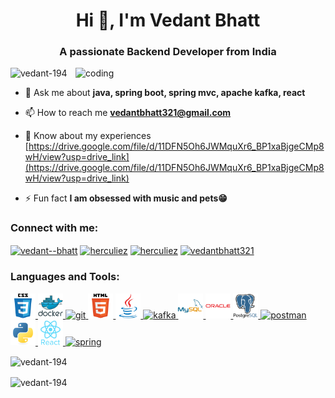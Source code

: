 <h1 align="center">Hi 👋, I'm Vedant Bhatt</h1>
<h3 align="center">A passionate Backend Developer from India</h3>
<img align = "right" alt="coding" width = "400" src = "https://www.google.com/url?sa=i&url=https%3A%2F%2Fgithub.com%2Frudrabarad%2FGifs&psig=AOvVaw1H_azXEGHelqtHUUTDXEoU&ust=1747051781937000&source=images&cd=vfe&opi=89978449&ved=0CBMQjRxqFwoTCMjt-p6xm40DFQAAAAAdAAAAABAE">
<p align="left"> <img src="https://komarev.com/ghpvc/?username=vedant-194&label=Profile%20views&color=0e75b6&style=flat" alt="vedant-194" /> </p>

- 💬 Ask me about **java, spring boot, spring mvc, apache kafka, react**

- 📫 How to reach me **vedantbhatt321@gmail.com**

- 📄 Know about my experiences [https://drive.google.com/file/d/11DFN5Oh6JWMquXr6_BP1xaBjgeCMp8wH/view?usp=drive_link](https://drive.google.com/file/d/11DFN5Oh6JWMquXr6_BP1xaBjgeCMp8wH/view?usp=drive_link)

- ⚡ Fun fact **I am obsessed with music and pets😁**

<h3 align="left">Connect with me:</h3>
<p align="left">
<a href="https://linkedin.com/in/vedant--bhatt" target="blank"><img align="center" src="https://raw.githubusercontent.com/rahuldkjain/github-profile-readme-generator/master/src/images/icons/Social/linked-in-alt.svg" alt="vedant--bhatt" height="30" width="40" /></a>
<a href="https://www.hackerrank.com/herculiez" target="blank"><img align="center" src="https://raw.githubusercontent.com/rahuldkjain/github-profile-readme-generator/master/src/images/icons/Social/hackerrank.svg" alt="herculiez" height="30" width="40" /></a>
<a href="https://www.leetcode.com/herculiez" target="blank"><img align="center" src="https://raw.githubusercontent.com/rahuldkjain/github-profile-readme-generator/master/src/images/icons/Social/leet-code.svg" alt="herculiez" height="30" width="40" /></a>
<a href="https://auth.geeksforgeeks.org/user/vedantbhatt321" target="blank"><img align="center" src="https://raw.githubusercontent.com/rahuldkjain/github-profile-readme-generator/master/src/images/icons/Social/geeks-for-geeks.svg" alt="vedantbhatt321" height="30" width="40" /></a>
</p>

<h3 align="left">Languages and Tools:</h3>
<p align="left"> <a href="https://www.w3schools.com/css/" target="_blank" rel="noreferrer"> <img src="https://raw.githubusercontent.com/devicons/devicon/master/icons/css3/css3-original-wordmark.svg" alt="css3" width="40" height="40"/> </a> <a href="https://www.docker.com/" target="_blank" rel="noreferrer"> <img src="https://raw.githubusercontent.com/devicons/devicon/master/icons/docker/docker-original-wordmark.svg" alt="docker" width="40" height="40"/> </a> <a href="https://git-scm.com/" target="_blank" rel="noreferrer"> <img src="https://www.vectorlogo.zone/logos/git-scm/git-scm-icon.svg" alt="git" width="40" height="40"/> </a> <a href="https://www.w3.org/html/" target="_blank" rel="noreferrer"> <img src="https://raw.githubusercontent.com/devicons/devicon/master/icons/html5/html5-original-wordmark.svg" alt="html5" width="40" height="40"/> </a> <a href="https://www.java.com" target="_blank" rel="noreferrer"> <img src="https://raw.githubusercontent.com/devicons/devicon/master/icons/java/java-original.svg" alt="java" width="40" height="40"/> </a> <a href="https://kafka.apache.org/" target="_blank" rel="noreferrer"> <img src="https://www.vectorlogo.zone/logos/apache_kafka/apache_kafka-icon.svg" alt="kafka" width="40" height="40"/> </a> <a href="https://www.mysql.com/" target="_blank" rel="noreferrer"> <img src="https://raw.githubusercontent.com/devicons/devicon/master/icons/mysql/mysql-original-wordmark.svg" alt="mysql" width="40" height="40"/> </a> <a href="https://www.oracle.com/" target="_blank" rel="noreferrer"> <img src="https://raw.githubusercontent.com/devicons/devicon/master/icons/oracle/oracle-original.svg" alt="oracle" width="40" height="40"/> </a> <a href="https://www.postgresql.org" target="_blank" rel="noreferrer"> <img src="https://raw.githubusercontent.com/devicons/devicon/master/icons/postgresql/postgresql-original-wordmark.svg" alt="postgresql" width="40" height="40"/> </a> <a href="https://postman.com" target="_blank" rel="noreferrer"> <img src="https://www.vectorlogo.zone/logos/getpostman/getpostman-icon.svg" alt="postman" width="40" height="40"/> </a> <a href="https://www.python.org" target="_blank" rel="noreferrer"> <img src="https://raw.githubusercontent.com/devicons/devicon/master/icons/python/python-original.svg" alt="python" width="40" height="40"/> </a> <a href="https://reactjs.org/" target="_blank" rel="noreferrer"> <img src="https://raw.githubusercontent.com/devicons/devicon/master/icons/react/react-original-wordmark.svg" alt="react" width="40" height="40"/> </a> <a href="https://spring.io/" target="_blank" rel="noreferrer"> <img src="https://www.vectorlogo.zone/logos/springio/springio-icon.svg" alt="spring" width="40" height="40"/> </a> </p>

<p><img align="center" src="https://github-readme-stats.vercel.app/api/top-langs?username=vedant-194&show_icons=true&locale=en&layout=compact" alt="vedant-194" /></p>

<p><img align="center" src="https://github-readme-streak-stats.herokuapp.com/?user=vedant-194&" alt="vedant-194" /></p>
